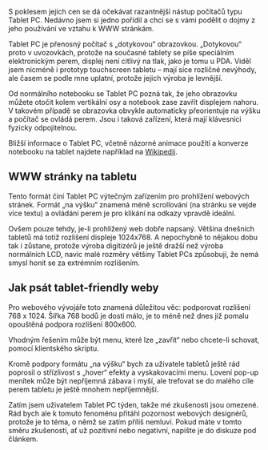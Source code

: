 <!-- dcterms:identifier = aspnetcz#122 -->
<!-- dcterms:title = Tablet PC a WWW stránky -->
<!-- dcterms:abstract = S poklesem jejich cen se dá očekávat razantnější nástup počítačů typu Tablet PC. Nedávno jsem si jedno pořídil a chci se s vámi podělit o dojmy z jeho používání ve vztahu k WWW stránkám. -->
<!-- np9:categoryId = 1 -->
<!-- x4w:category = Programování -->
<!-- np9:authorId = 1 -->
<!-- np9:authorEmail = michal.valasek@altairis.cz -->
<!-- dcterms:creator = Michal Altair Valášek -->
<!-- dcterms:created = 2006-11-10T11:02:00.693+01:00 -->
<!-- dcterms:dateAccepted = 2006-11-10T11:02:00.693+01:00 -->

 

S poklesem jejich cen se dá očekávat razantnější nástup počítačů typu Tablet PC. Nedávno jsem si jedno pořídil a chci se s vámi podělit o dojmy z jeho používání ve vztahu k WWW stránkám.

Tablet PC je přenosný počítač s „dotykovou“ obrazovkou. „Dotykovou“ proto v uvozovkách, protože na současné tablety se píše speciálním elektronickým perem, displej není citlivý na tlak, jako je tomu u PDA. Viděl jsem nicméně i prototyp touchscreen tabletu – mají sice rozličné nevýhody, ale časem se podle mne uplatní, protože jejich výroba je levnější.

Od normálního notebooku se Tablet PC pozná tak, že jeho obrazovku můžete otočit kolem vertikální osy a notebook zase zavřít displejem nahoru. V takovém případě se obrazovka obvykle automaticky přeorientuje na výšku a počítač se ovládá perem. Jsou i taková zařízení, která mají klávesnici fyzicky odpojitelnou.

Bližší informace o Tablet PC, včetně názorné animace použití a konverze notebooku na tablet najdete například na [Wikipedii](http://en.wikipedia.org/wiki/Tablet_PC).

## WWW stránky na tabletu

Tento formát činí Tablet PC výtečným zařízením pro prohlížení webových stránek. Formát „na výšku“ znamená méně scrollování (na stránku se vejde více textu) a ovládání perem je pro klikání na odkazy vpravdě ideální.

Ovšem pouze tehdy, je-li prohlížený web dobře napsaný. Většina dnešních tabletů má totiž rozlišení displeje 1024x768. A nepochybně to nějakou dobu tak i zůstane, protože výroba digitizérů je ještě dražší než výroba normálních LCD, navíc malé rozměry většiny Tablet PCs způsobují, že nemá smysl honit se za extrémním rozlišením.

## Jak psát tablet-friendly weby

Pro webového vývojáře toto znamená důležitou věc: podporovat rozlišení 768 x 1024. Šířka 768 bodů je dosti málo, je to méně než dnes již pomalu opouštěná podpora rozlišení 800x600.

Vhodným řešením může být menu, které lze „zavřít“ nebo chcete-li schovat, pomocí klientského skriptu.

Kromě podpory formátu „na výšku“ bych za uživatele tabletů ještě rád poprosil o střízlivost s „hover“ efekty a vyskakovacími menu. Lovení pop-up menítek může být nepříjemná zábava i myší, ale trefovat se do malého cíle perem tabletu je ještě mnohem nepříjemnější.

Zatím jsem uživatelem Tablet PC týden, takže mé zkušenosti jsou omezené. Rád bych ale k tomuto fenoménu přitáhl pozornost webových designérů, protože je to téma, o němž se zatím příliš nemluví. Pokud máte v tomto směru zkušenosti, ať už pozitivní nebo negativní, napište je do diskuze pod článkem.